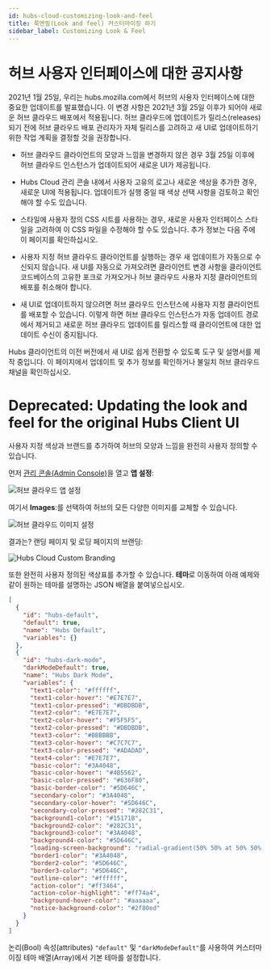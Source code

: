 ```yaml
---
id: hubs-cloud-customizing-look-and-feel
title: 룩앤필(Look and feel) 커스터마이징 하기
sidebar_label: Customizing Look & Feel
---
```


# 허브 사용자 인터페이스에 대한 공지사항
2021년 1월 25일, 우리는 hubs.mozilla.com에서 허브의 사용자 인터페이스에 대한 중요한 업데이트를 발표했습니다. 이 변경 사항은 2021년 3월 25일 이후가 되어야 새로운 허브 클라우드 배포에서 적용됩니다. 허브 클라우드에 업데이트가 릴리스(releases)되기 전에 허브 클라우드 배포 관리자가 자체 릴리스를 고려하고 새 UI로 업데이트하기 위한 작업 계획을 결정할 것을 권장합니다.

* 허브 클라우드 클라이언트의 모양과 느낌을 변경하지 않은 경우 3월 25일 이후에 허브 클라우드 인스턴스가 업데이트되어 새로운 UI가 제공됩니다.

* Hubs Cloud 관리 콘솔 내에서 사용자 고유의 로고나 새로운 색상을 추가한 경우, 새로운 UI에 적용됩니다. 업데이트가 실행 중일 때 색상 선택 사항을 검토하고 확인해야 할 수도 있습니다.

* 스타일에 사용자 정의 CSS 시트를 사용하는 경우, 새로운 사용자 인터페이스 스타일을 고려하여 이 CSS 파일을 수정해야 할 수도 있습니다. 추가 정보는 다음 주에 이 페이지를 확인하십시오.

* 사용자 지정 허브 클라우드 클라이언트를 실행하는 경우 새 업데이트가 자동으로 수신되지 않습니다. 새 UI를 자동으로 가져오려면 클라이언트 변경 사항을 클라이언트 코드베이스의 고유한 포크로 가져오거나 허브 클라우드 사용자 지정 클라이언트의 배포를 취소해야 합니다.

* 새 UI로 업데이트하지 않으려면 허브 클라우드 인스턴스에 사용자 지정 클라이언트를 배포할 수 있습니다. 이렇게 하면 허브 클라우드 인스턴스가 자동 업데이트 경로에서 제거되고 새로운 허브 클라우드 업데이트를 릴리스할 때 클라이언트에 대한 업데이트 수신이 중지됩니다.

Hubs 클라이언트의 이전 버전에서 새 UI로 쉽게 전환할 수 있도록 도구 및 설명서를 제작 중입니다. 이 페이지에서 업데이트 및 추가 정보를 확인하거나 불일치 허브 클라우드 채널을 확인하십시오.

# Deprecated: Updating the look and feel for the original Hubs Client UI

사용자 지정 색상과 브랜드를 추가하여 허브의 모양과 느낌을 완전히 사용자 정의할 수 있습니다.

먼저 [관리 콘솔(Admin Console)](hubs-cloud-getting-started.md)을 열고 **앱 설정**:

![허브 클라우드 앱 설정](../website/static/img/hubs-cloud-app-settings.jpeg)

여기서 **Images**:를 선택하여 허브의 모든 다양한 이미지를 교체할 수 있습니다.

![허브 클라우드 이미지 설정](../website/static/img/hubs-cloud-image-settings.jpeg)

결과는? 랜딩 페이지 및 로딩 페이지의 브랜딩:

![Hubs Cloud Custom Branding](../website/static/img/hubs-cloud-custom-branding.png)

또한 완전히 사용자 정의된 색상표를 추가할 수 있습니다. **테마**로 이동하여 아래 예제와 같이 원하는 테마를 설명하는 JSON 배열을 붙여넣으십시오.

```json
[
  {
    "id": "hubs-default",
    "default": true,
    "name": "Hubs Default",
    "variables": {}
  },
  {
    "id": "hubs-dark-mode",
    "darkModeDefault": true,
    "name": "Hubs Dark Mode",
    "variables": {
      "text1-color": "#ffffff",
      "text1-color-hover": "#E7E7E7",
      "text1-color-pressed": "#DBDBDB",
      "text2-color": "#E7E7E7",
      "text2-color-hover": "#F5F5F5",
      "text2-color-pressed": "#DBDBDB",
      "text3-color": "#BBBBBB",
      "text3-color-hover": "#C7C7C7",
      "text3-color-pressed": "#ADADAD",
      "text4-color": "#E7E7E7",
      "basic-color": "#3A4048",
      "basic-color-hover": "#4B5562",
      "basic-color-pressed": "#636F80",
      "basic-border-color": "#5D646C",
      "secondary-color": "#3A4048",
      "secondary-color-hover": "#5D646C",
      "secondary-color-pressed": "#282C31",
      "background1-color": "#15171B",
      "background2-color": "#282C31",
      "background3-color": "#3A4048",
      "background4-color": "#5D646C",
      "loading-screen-background": "radial-gradient(50% 50% at 50% 50%, #15171B 0%, #282C31 100%)",
      "border1-color": "#3A4048",
      "border2-color": "#5D646C",
      "border3-color": "#5D646C",
      "outline-color": "#ffffff",
      "action-color": "#ff3464",
      "action-color-highlight": "#ff74a4",
      "background-hover-color": "#aaaaaa",
      "notice-background-color": "#2f80ed"
    }
  }
]
```

논리(Bool) 속성(attributes) `"default"` 및 `"darkModeDefault"`를 사용하여 커스터마이징 테마 배열(Array)에서 기본 테마를 설정합니다.